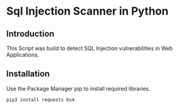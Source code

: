 # Sql Injection Scanner in Python

## Introduction

This Script was build to detect SQL Injection vulnerabilities in Web Applications.

## Installation 

Use the Package Manager pip to install required libraries.

```bash
pip3 install requests bs4